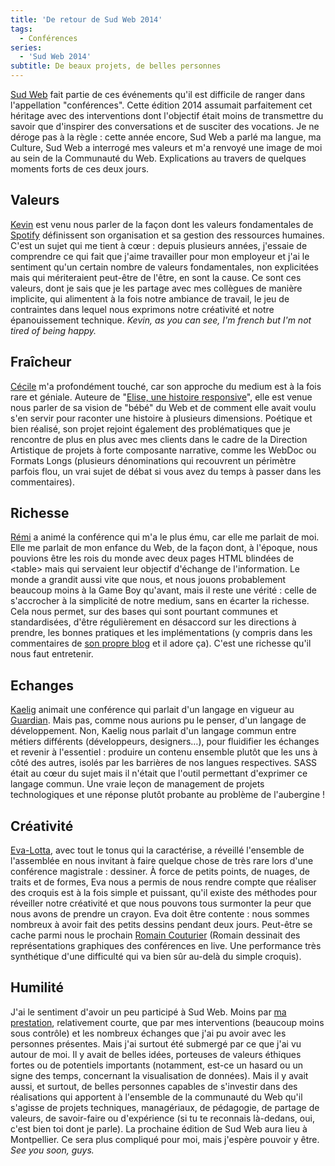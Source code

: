 ```yaml
---
title: 'De retour de Sud Web 2014'
tags:
  - Conférences
series:
  - 'Sud Web 2014'
subtitle: De beaux projets, de belles personnes
---
```


[Sud Web](http://sudweb.fr/2014/ 'Site de Sud Web, édition 2014') fait partie de
ces événements qu'il est difficile de ranger dans l'appellation "conférences".
Cette édition 2014 assumait parfaitement cet héritage avec des interventions
dont l'objectif était moins de transmettre du savoir que d'inspirer des
conversations et de susciter des vocations. Je ne déroge pas à la règle&nbsp;:
cette année encore, Sud Web a parlé ma langue, ma Culture, Sud Web a interrogé
mes valeurs et m'a renvoyé une image de moi au sein de la Communauté du Web.
Explications au travers de quelques moments forts de ces deux jours.

<!-- more -->

## Valeurs

[Kevin](http://sudweb.fr/2014/orateurs.html#kevin-goldsmith 'Kevin Goldsmith, amoureux de la France et de la Toscane')
est venu nous parler de la façon dont les valeurs fondamentales de
[Spotify](https://www.spotify.com/fr/ 'Spotify') définissent son organisation et
sa gestion des ressources humaines. C'est un sujet qui me tient à cœur&nbsp;:
depuis plusieurs années, j'essaie de comprendre ce qui fait que j'aime
travailler pour mon employeur et j'ai le sentiment qu'un certain nombre de
valeurs fondamentales, non explicitées mais qui mériteraient peut-être de
l'être, en sont la cause. Ce sont ces valeurs, dont je sais que je les partage
avec mes collègues de manière implicite, qui alimentent à la fois notre ambiance
de travail, le jeu de contraintes dans lequel nous exprimons notre créativité et
notre épanouissement technique. _Kevin, as you can see, I'm french but I'm not
tired of being happy._

## Fraîcheur

[Cécile](http://sudweb.fr/2014/orateurs.html#cecile-habran 'Cécile Habran, le bébé le plus chou du Web')
m'a profondément touché, car son approche du medium est à la fois rare et
géniale. Auteure de
"[Elise, une histoire responsive](http://cecile-habran.be/tfe/ 'Elise, une histoire responsive')",
elle est venue nous parler de sa vision de "bébé" du Web et de comment elle
avait voulu s'en servir pour raconter une histoire à plusieurs dimensions.
Poétique et bien réalisé, son projet rejoint également des problématiques que je
rencontre de plus en plus avec mes clients dans le cadre de la Direction
Artistique de projets à forte composante narrative, comme les WebDoc ou Formats
Longs (plusieurs dénominations qui recouvrent un périmètre parfois flou, un vrai
sujet de débat si vous avez du temps à passer dans les commentaires).

## Richesse

[Rémi](http://sudweb.fr/2014/orateurs.html#remi-parmentier 'Rémi, éleveur de Chaos sous GBA')
a animé la conférence qui m'a le plus ému, car elle me parlait de moi. Elle me
parlait de mon enfance du Web, de la façon dont, à l'époque, nous pouvions être
les rois du monde avec deux pages HTML blindées de &lt;table&gt; mais qui
servaient leur objectif d'échange de l'information. Le monde a grandit aussi
vite que nous, et nous jouons probablement beaucoup moins à la Game Boy
qu'avant, mais il reste une vérité&nbsp;: celle de s'accrocher à la simplicité
de notre medium, sans en écarter la richesse. Cela nous permet, sur des bases
qui sont pourtant communes et standardisées, d'être régulièrement en désaccord
sur les directions à prendre, les bonnes pratiques et les implémentations (y
compris dans les commentaires de
[son propre blog](http://www.hteumeuleu.fr/ 'HTeuMeuLeu.fr') et il adore ça).
C'est une richesse qu'il nous faut entretenir.

## Echanges

[Kaelig](http://sudweb.fr/2014/orateurs.html#kaelig-deloumeau-prigent 'Kaelig, Peter Parker des moquettes')
animait une conférence qui parlait d'un langage en vigueur au
[Guardian](http://www.theguardian.com/uk 'The Guardian'). Mais pas, comme nous
aurions pu le penser, d'un langage de développement. Non, Kaelig nous parlait
d'un langage commun entre métiers différents (développeurs, designers…), pour
fluidifier les échanges et revenir à l'essentiel&nbsp;: produire un contenu
ensemble plutôt que les uns à côté des autres, isolés par les barrières de nos
langues respectives. SASS était au cœur du sujet mais il n'était que l'outil
permettant d'exprimer ce langage commun. Une vraie leçon de management de
projets technologiques et une réponse plutôt probante au problème de
l'aubergine&nbsp;!

## Créativité

[Eva-Lotta](http://sudweb.fr/2014/orateurs.html#eva-lotta-lamm 'Eva-Lotta, reine du Tombow Dual Brush ABT N75 (oui, c'),
avec tout le tonus qui la caractérise, a réveillé l'ensemble de l'assemblée en
nous invitant à faire quelque chose de très rare lors d'une conférence
magistrale&nbsp;: dessiner. À force de petits points, de nuages, de traits et de
formes, Eva nous a permis de nous rendre compte que réaliser des croquis est à
la fois simple et puissant, qu'il existe des méthodes pour réveiller notre
créativité et que nous pouvons tous surmonter la peur que nous avons de prendre
un crayon. Eva doit être contente&nbsp;: nous sommes nombreux à avoir fait des
petits dessins pendant deux jours. Peut-être se cache parmi nous le prochain
[Romain Couturier](http://www.terredagile.com/ 'Romain Couturier, l') (Romain
dessinait des représentations graphiques des conférences en live. Une
performance très synthétique d'une difficulté qui va bien sûr au-delà du simple
croquis).

## Humilité

J'ai le sentiment d'avoir un peu participé à Sud Web. Moins par
[ma prestation](/2014/05/sudweb-2014-lidee-au-projet-genese-dune-lightning-talk/ 'Beaucoup de bruit pour rien'),
relativement courte, que par mes interventions (beaucoup moins sous contrôle) et
les nombreux échanges que j'ai pu avoir avec les personnes présentes. Mais j'ai
surtout été submergé par ce que j'ai vu autour de moi. Il y avait de belles
idées, porteuses de valeurs éthiques fortes ou de potentiels importants
(notamment, est-ce un hasard ou un signe des temps, concernant la visualisation
de données). Mais il y avait aussi, et surtout, de belles personnes capables de
s'investir dans des réalisations qui apportent à l'ensemble de la communauté du
Web qu'il s'agisse de projets techniques, managériaux, de pédagogie, de partage
de valeurs, de savoir-faire ou d'expérience (si tu te reconnais là-dedans, oui,
c'est bien toi dont je parle). La prochaine édition de Sud Web aura lieu à
Montpellier. Ce sera plus compliqué pour moi, mais j'espère pouvoir y être. _See
you soon, guys._
